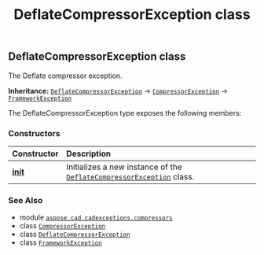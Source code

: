 ﻿---
title: DeflateCompressorException class
second_title: Aspose.CAD for Python via .NET API References
description: 
type: docs
weight: 10
url: /python-net/aspose.cad.cadexceptions.compressors/deflatecompressorexception/
is_root: false
---

## DeflateCompressorException class

The Deflate compressor exception.



**Inheritance:** [`DeflateCompressorException`](/cad/python-net/aspose.cad.cadexceptions.compressors/deflatecompressorexception) → 
[`CompressorException`](/cad/python-net/aspose.cad.cadexceptions/compressorexception) → 
[`FrameworkException`](/cad/python-net/aspose.cad.cadexceptions/frameworkexception)



The DeflateCompressorException type exposes the following members:

### Constructors
| Constructor | Description |
| :- | :- |
| [__init__](/cad/python-net/aspose.cad.cadexceptions.compressors/deflatecompressorexception/__init__/#str) | Initializes a new instance of the [`DeflateCompressorException`](/cad/python-net/aspose.cad.cadexceptions.compressors/deflatecompressorexception) class. |



### See Also
* module [`aspose.cad.cadexceptions.compressors`](..)
* class [`CompressorException`](/cad/python-net/aspose.cad.cadexceptions/compressorexception)
* class [`DeflateCompressorException`](/cad/python-net/aspose.cad.cadexceptions.compressors/deflatecompressorexception)
* class [`FrameworkException`](/cad/python-net/aspose.cad.cadexceptions/frameworkexception)

